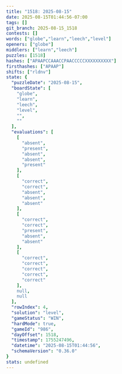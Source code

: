 ```yaml
---
title: "1518: 2025-08-15"
date: 2025-08-15T01:44:56-07:00
tags: []
git_branch: 2025-08-15_1518
contests: []
words: ["globe","learn","leech","level"]
openers: ["globe"]
middlers: ["learn","leech"]
puzzles: [1518]
hashes: ["APAAPCCAAACCPAACCCCCXXXXXXXXXX"]
firsthashes: ["APAAP"]
shifts: ["rldnv"]
state: {
  "puzzleDate": "2025-08-15",
  "boardState": [
    "globe",
    "learn",
    "leech",
    "level",
    "",
    ""
  ],
  "evaluations": [
    [
      "absent",
      "present",
      "absent",
      "absent",
      "present"
    ],
    [
      "correct",
      "correct",
      "absent",
      "absent",
      "absent"
    ],
    [
      "correct",
      "correct",
      "present",
      "absent",
      "absent"
    ],
    [
      "correct",
      "correct",
      "correct",
      "correct",
      "correct"
    ],
    null,
    null
  ],
  "rowIndex": 4,
  "solution": "level",
  "gameStatus": "WIN",
  "hardMode": true,
  "gameId": "986",
  "dayOffset": 1518,
  "timestamp": 1755247496,
  "datetime": "2025-08-15T01:44:56",
  "schemaVersion": "0.36.0"
}
stats: undefined
---
```

<!-- more -->
